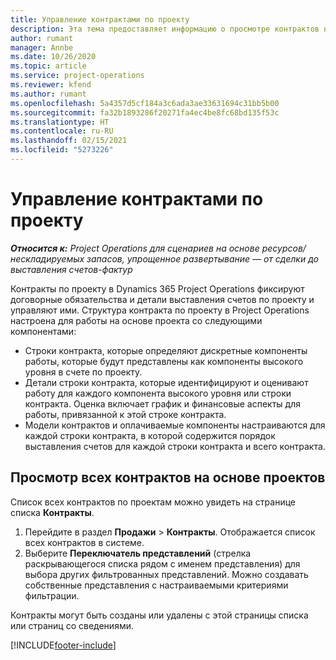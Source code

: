 ```yaml
---
title: Управление контрактами по проекту
description: Эта тема предоставляет информацию о просмотре контрактов на основе проектов.
author: rumant
manager: Annbe
ms.date: 10/26/2020
ms.topic: article
ms.service: project-operations
ms.reviewer: kfend
ms.author: rumant
ms.openlocfilehash: 5a4357d5cf184a3c6ada3ae33631694c31bb5b00
ms.sourcegitcommit: fa32b1893286f20271fa4ec4be8fc68bd135f53c
ms.translationtype: HT
ms.contentlocale: ru-RU
ms.lasthandoff: 02/15/2021
ms.locfileid: "5273226"
---
```

# <a name="manage-project-contracts"></a>Управление контрактами по проекту

_**Относится к:** Project Operations для сценариев на основе ресурсов/нескладируемых запасов, упрощенное развертывание — от сделки до выставления счетов-фактур_

Контракты по проекту в Dynamics 365 Project Operations фиксируют договорные обязательства и детали выставления счетов по проекту и управляют ими. Структура контракта по проекту в Project Operations настроена для работы на основе проекта со следующими компонентами:

- Строки контракта, которые определяют дискретные компоненты работы, которые будут представлены как компоненты высокого уровня в счете по проекту.
- Детали строки контракта, которые идентифицируют и оценивают работу для каждого компонента высокого уровня или строки контракта. Оценка включает график и финансовые аспекты для работы, привязанной к этой строке контракта.
- Модели контрактов и оплачиваемые компоненты настраиваются для каждой строки контракта, в которой содержится порядок выставления счетов для каждой строки контракта и всего контракта.

## <a name="view-all-project-based-contracts"></a>Просмотр всех контрактов на основе проектов

Список всех контрактов по проектам можно увидеть на странице списка **Контракты**. 

1. Перейдите в раздел **Продажи** > **Контракты**. Отображается список всех контрактов в системе. 
2. Выберите **Переключатель представлений** (стрелка раскрывающегося списка рядом с именем представления) для выбора других фильтрованных представлений. Можно создавать собственные представления с настраиваемыми критериями фильтрации.

Контракты могут быть созданы или удалены с этой страницы списка или страниц со сведениями.


[!INCLUDE[footer-include](../../includes/footer-banner.md)]